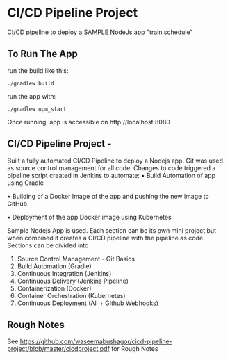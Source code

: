 # CI/CD Pipeline Project

CI/CD pipeline to deploy a SAMPLE NodeJs app "train schedule"

## To Run The App

 run the build like this:

    ./gradlew build

 run the app with:

    ./gradlew npm_start

Once running, app is accessible on http://localhost:8080


## CI/CD Pipeline Project -
Built a fully automated CI/CD Pipeline to deploy a Nodejs app. Git was used as source control management for all code. Changes to code triggered a pipeline script created in Jenkins to automate:
•	Build Automation of app using Gradle

•	Building of a Docker Image of the app and pushing the new image to GitHub.

•	Deployment of the app Docker image using Kubernetes

Sample Nodejs App is used. Each section can be its own mini project but when combined it creates a CI/CD pipeline with the pipeline as code. Sections can be divided into
1.	Source Control Management - Git Basics
2.	Build Automation (Gradle)
3.	Continuous Integration (Jenkins)
4.	Continuous Delivery (Jenkins Pipeline)
5.	Containerization (Docker)
6.	Container Orchestration (Kubernetes)
7.	Continuous Deployment (All + Github Webhooks)

## Rough Notes
See https://github.com/waseemabushagor/cicd-pipeline-project/blob/master/cicdproject.pdf for Rough Notes



















